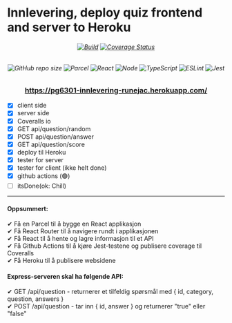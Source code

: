 # Innlevering, deploy quiz frontend and server to Heroku
<h6 align="center">

[![Build](https://github.com/kristiania-pg6301-2022/pg6301-innlevering-runejac/actions/workflows/test.yml/badge.svg)](https://github.com/kristiania-pg6301-2022/pg6301-innlevering-runejac/actions/workflows/test.yml)
[![Coverage Status](https://coveralls.io/repos/github/kristiania-pg6301-2022/pg6301-innlevering-runejac/badge.svg?branch=main)](https://coveralls.io/github/kristiania-pg6301-2022/pg6301-innlevering-runejac?branch=main)

</h6>


<h6 align="center">

![GitHub repo size](https://img.shields.io/github/repo-size/runejac/web-api-own-account-innlevering-runejac)
![Parcel](https://badges.aleen42.com/src/parcel.svg)
![React](https://badges.aleen42.com/src/react.svg)
![Node](https://badges.aleen42.com/src/node.svg)
![TypeScript](https://badges.aleen42.com/src/typescript.svg)
![ESLint](https://badges.aleen42.com/src/eslint.svg)
![Jest](https://badges.aleen42.com/src/jest_1.svg)

</h6>

<h3 align="center">

https://pg6301-innlevering-runejac.herokuapp.com/

</h3>

* [x] client side
* [x] server side
* [x] Coveralls io
* [x] GET api/question/random
* [x] POST api/question/answer
* [x] GET api/question/score
* [x] deploy til Heroku
* [x] tester for server
* [x] tester for client (ikke helt done)
* [x] github actions (🟢)
* [ ] itsDone(ok: Chill)

---

#### Oppsummert:
✔ Få en Parcel til å bygge en React applikasjon <br/>
✔ Få React Router til å navigere rundt i applikasjonen <br/>
✔ Få React til å hente og lagre informasjon til et API <br/>
✔ Få Github Actions til å kjøre Jest-testene og publisere coverage til Coveralls <br/>
✔ Få Heroku til å publisere websidene <br/>

#### Express-serveren skal ha følgende API:
✔ GET /api/question - returnerer et tilfeldig spørsmål med { id, category, 
question, answers } <br/>
✔ POST /api/question - tar inn { id, answer } og returnerer "true" eller "false"
